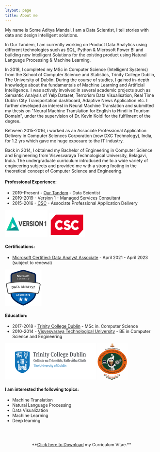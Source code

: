 ```yaml
---
layout: page
title: About me
---
```


My name is Some Aditya Mandal. 
I am a Data Scientist, I tell stories with data and design intelligent solutions. 

In Our Tandem, I am currently working on Product Data Analytics using different technologies such as SQL, Python & Microsoft Power BI and building new Intelligent Solutions for the existing product using Natural Language Processing & Machine Learning. 

In 2018, I completed my MSc in Computer Science (Intelligent Systems) from the School of Computer Science and Statistics, Trinity College Dublin, The University of Dublin. During the course of studies, I gained in-depth knowledge about the fundamentals of Machine Learning and Artificial Intelligence. I was actively involved in several academic projects such as Semantic Analysis of Yelp Dataset, Terrorism Data Visualisation, Real Time Dublin City Transportation dashboard, Adaptive News Application etc. I further developed an interest in Neural Machine Translation and submitted my thesis on "Neural Machine Translation for English to Hindi in Tourism Domain", under the supervision of Dr. Kevin Koidl for the fulfilment of the degree.

Between 2015-2016, i worked as an Associate Professional Application Delivery in Computer Sciences Corporation (now DXC Technology), India, for 1.2 yrs which gave me huge exposure to the IT Industry. 

Back in 2014, I obtained my Bachelor of Engineering in Computer Science and Engineering from Visvesvaraya Technological University, Belagavi, India. The undergraduate curriculum introduced me to a wide variety of engineering subjects and provided me with a strong footing in the theoretical concept of Computer Science and Engineering. 

#### Professional Experience:

- 2019-Present - [Our Tandem](https://www.ourtandem.com/) - Data Scientist
- 2019-2019 - [Version 1](https://www.version1.com/) - Managed Services Consultant
- 2015-2016 - [CSC](http://www.dxc.technology/) - Associate Professional Application Delivery

<img src="img\version1.jpeg" alt="Version 1" width="140" height="90"/>
<img src="img\CSC_Logo.svg" alt="CSC" width="120" height="80"/>

#### Certifications:

- [Microsoft Certified: Data Analyst Associate](https://www.credly.com/badges/ef1160ea-bcd0-4421-92a6-4a2a585977ae?source=linked_in_profile) - April 2021 - April 2023 (subject to renewal)

<img src="img\mcdabadge.png" alt="drawing" width="120" height="120"/>


#### Education:

- 2017-2018	-  [Trinity College Dublin](https://scss.tcd.ie/) - MSc in. Computer Science
- 2010-2014 - [Visvesvaraya Technological University](https://vtu.ac.in/) - BE in Computer Science and Engineering

<img src="img\trinity.jpg" alt="drawing" width="300" height="120"/>
<img src="img\VTU-logo.png" alt="drawing" width="100" height="120"/>


#### I am interested the following topics:

- Machine Translation
- Natural Language Processing 
- Data Visualization
- Machine Learning 
- Deep learning

<br><br>


<p style="text-align: center;">
 **<a href="img/Some_DataScientist_CV.pdf" download>Click here to Download</a> my Curriculum Vitae.** </p>

